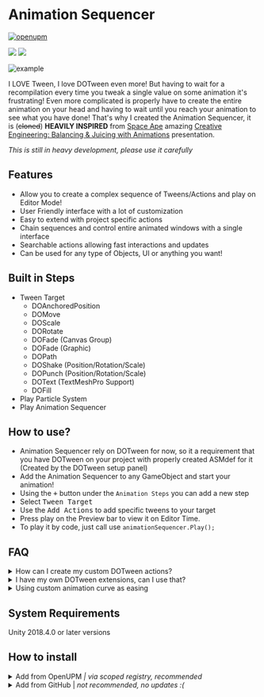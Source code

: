 # Animation Sequencer
[![openupm](https://img.shields.io/npm/v/com.brunomikoski.animationsequencer?label=openupm&registry_uri=https://package.openupm.com)](https://openupm.com/packages/com.brunomikoski.animationsequencer/) 

[![](https://img.shields.io/github/followers/brunomikoski?label=Follow&style=social)](https://github.com/brunomikoski) [![](https://img.shields.io/twitter/follow/brunomikoski?style=social)](https://twitter.com/brunomikoski)


![example](https://user-images.githubusercontent.com/600419/109826506-c299cb00-7c32-11eb-8b0d-8c0e97c4b5b7.gif)


I LOVE Tween, I love DOTween even more! But having to wait for a recompilation every time you tweak a single value on some animation it's frustrating! Even more complicated is properly have to create the entire animation on your head and having to wait until you reach your animation to see what you have done! That's why I created the Animation Sequencer, it is (~~cloned~~) **HEAVILY INSPIRED** from [Space Ape](https://spaceapegames.com/) amazing [Creative Engineering: Balancing & Juicing with Animations](https://youtu.be/4JoBw212Kyg) presentation.

*This is still in heavy development, please use it carefully*

## Features
- Allow you to create a complex sequence of Tweens/Actions and play on Editor Mode!
- User Friendly interface with a lot of customization
- Easy to extend with project specific actions
- Chain sequences and control entire animated windows with a single interface
- Searchable actions allowing fast interactions and updates
- Can be used for any type of Objects, UI or anything you want! 

## Built in Steps
 - Tween Target 
    - DOAnchoredPosition
    - DOMove
    - DOScale
    - DORotate
    - DOFade (Canvas Group)
    - DOFade (Graphic)
    - DOPath
    - DOShake (Position/Rotation/Scale)
    - DOPunch (Position/Rotation/Scale)
    - DOText (TextMeshPro Support)
    - DOFill  
 - Play Particle System
 - Play Animation Sequencer

## How to use?
- Animation Sequencer rely on DOTween for now, so it a requirement that you have DOTween on your project with properly created ASMdef for it (Created by the DOTween setup panel)
- Add the Animation Sequencer to any GameObject and start your animation! 
- Using the <kbd>+</kbd> button under the `Animation Steps` you can add a new step
- Select <kbd>Tween Target</kbd>
- Use the <kbd>Add Actions</kbd> to add specific tweens to your target
- Press play on the Preview bar to view it on Editor Time.
- To play it by code, just call use `animationSequencer.Play();`

## FAQ

<details>
    
<summary>How can I create my custom DOTween actions?</summary> 
Lets say you want to create a new action to play a specific sound from your sound manager on the game, you just need to extend the `AnimationStepBase`

```c#
[Serializable]
public class PlayAudioClipAnimationStep : AnimationStepBase
{
    [SerializeField]
    private AudioClip audioClip;

    //Duration of this step, in this case will return the length of the clip.
    public override float Duration => audioClip.length;
    //This is the name that will be displayed on the + button on the Animation Sequencer
    public override string DisplayName => "Play Audio Clip";

    //Here is actually the action of this step
    public override void Play()
    {
        base.Play();
        AudioManager.Play(audioClip);
    }
}
```

</details>

<details>

<summary>I have my own DOTween extensions, can I use that? </summary>

Absolutely! The same as the step, you can add any new DOTween action by extending `DOTweenActionBase`. In order to avoid any performance issues all the tweens are created on the PrepareToPlay method on Awake, and are paused.

```c#
[Serializable]
public sealed class ChangeMaterialStrengthDOTweenAction : DOTweenActionBase
{
    public override string DisplayName => "Change Material Strength";
        
    public override Type TargetComponentType => typeof(Renderer);

    [SerializeField, Range(0,1)]
    private float materialStrength = 1;

     public override bool CreateTween(GameObject target, float duration, int loops, LoopType loopType)
     {
        Renderer renderer = target.GetComponent<Renderer>();
        if (renderer == null)
            return false;

        TweenerCore<float, float, FloatOptions> materialTween = renderer.sharedMaterial.DOFloat(materialStrength, "Strength", duration);
        
        SetTween(materialTween, loops, loopType);
        return true;
    }
}
```

![custom-tween-action](https://user-images.githubusercontent.com/600419/109774425-3965a280-7bf8-11eb-9bfe-90b0be8b8617.gif)

</details>

<details>
    <summary>Using custom animation curve as easing </summary>
    
You can use the Custom ease to define an *AnimationCurve* for the Tween.
    
![custom-ease](https://user-images.githubusercontent.com/600419/109780020-7af94c00-7bfe-11eb-8f0f-52480dd97ea3.gif)

</details>

## System Requirements
Unity 2018.4.0 or later versions


## How to install

<details>
<summary>Add from OpenUPM <em>| via scoped registry, recommended</em></summary>

This package is available on OpenUPM: https://openupm.com/packages/com.brunomikoski.animationsequencer

To add it the package to your project:

- open `Edit/Project Settings/Package Manager`
- add a new Scoped Registry:
  ```
  Name: OpenUPM
  URL:  https://package.openupm.com/
  Scope(s): com.brunomikoski
  ```
- click <kbd>Save</kbd>
- open Package Manager
- click <kbd>+</kbd>
- select <kbd>Add from Git URL</kbd>
- paste `com.brunomikoski.animationsequencer`
- click <kbd>Add</kbd>
</details>

<details>
<summary>Add from GitHub | <em>not recommended, no updates :( </em></summary>

You can also add it directly from GitHub on Unity 2019.4+. Note that you won't be able to receive updates through Package Manager this way, you'll have to update manually.

- open Package Manager
- click <kbd>+</kbd>
- select <kbd>Add from Git URL</kbd>
- paste `https://github.com/brunomikoski/Animation-Sequencer.git`
- click <kbd>Add</kbd>
</details>


